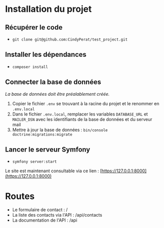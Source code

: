 # Installation du projet

## Récupérer le code
* ```git clone git@github.com:CindyPerat/test_project.git```

## Installer les dépendances
* ```composer install```

## Connecter la base de données
_La base de données doit être préalablement créée._
1. Copier le fichier ```.env``` se trouvant à la racine du projet et le renommer en ```.env.local```
2. Dans le fichier ```.env.local```, remplacer les variables ```DATABASE_URL``` et ```MAILER_DSN``` avec les identifiants de la base de données et du serveur mail
3. Mettre à jour la base de données : ```bin/console doctrine:migrations:migrate```

## Lancer le serveur Symfony
* ```symfony server:start```

Le site est maintenant consultable via ce lien : [https://127.0.0.1:8000](https://127.0.0.1:8000)

# Routes

* Le formulaire de contact : /
* La liste des contacts via l'API : /api/contacts
* La documentation de l'API : /api
